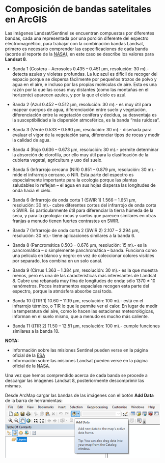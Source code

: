 # Composición de bandas satelitales en ArcGIS

Las imágenes Landsat/Sentinel se encuentran compuestas por diferentes bandas, cada una representada por una porción diferente del espectro electromagnético, para trabajar con la combinación bandas Landsat, primero es necesario comprender las especificaciones de cada banda (acorde al reporte de la [NASA](https://landsat.gsfc.nasa.gov/landsat-8/landsat-8-bands/)), en este caso se describe los valores para **Landsat 8**. 

- Banda 1 (Costera – Aerosoles 0.435 – 0.451 µm, resolución: 30 m).- detecta azules y violetas profundas. La luz azul es difícil de recoger del espacio porque se dispersa fácilmente por pequeños trozos de polvo y agua en el aire, e incluso por las propias moléculas de aire. Esta es una razón por la que las cosas muy distantes (como las montañas en el horizonte) aparecen azules, y por la que el cielo es azul.

- Banda 2 (Azul 0.452 – 0.512 µm, resolución: 30 m).- es muy útil para mapear cuerpos de agua, diferenciación entre suelo y vegetación, diferenciación entre la vegetación conífera y decidua, su desventaja es la susceptibilidad a la dispersión atmosférica, es la banda “más ruidosa”.

- Banda 3 (Verde 0.533 – 0.590 µm, resolución: 30 m).- diseñada para evaluar el vigor de la vegetación sana, diferenciar tipos de rocas y medir la calidad de agua.

- Banda 4 (Rojo 0.636 – 0.673 µm, resolución: 30 m).- permite determinar la absorción de clorofila, por ello muy útil para la clasificación de la cubierta vegetal, agricultura y uso del suelo.

- Banda 5 (Infrarrojo cercano (NIR) 0.851 – 0.879 µm, resolución: 30 m).- mide el infrarrojo cercano, o NIR. Esta parte del espectro es especialmente importante para la ecología porque las plantas saludables lo reflejan – el agua en sus hojas dispersa las longitudes de onda hacia el cielo.

- Banda 6 (Infrarrojo de onda corta 1 (SWIR 1) 1.566 – 1.651 µm, resolución: 30 m).- cubre diferentes cortes del infrarrojo de onda corta o SWIR. Es particularmente útil para diferenciar la tierra húmeda de la seca, y para la geología: rocas y suelos que parecen similares en otras franjas a menudo tienen fuertes contrastes en SWIR.

- Banda 7 (Infrarrojo de onda corta 2 (SWIR 2) 2.107 – 2.294 µm, resolución: 30 m).- tiene aplicaciones similares a la banda 6.

- Banda 8 (Pancromática 0.503 – 0.676 µm, resolución: 15 m).- es la pancromática – o simplemente panchromática – banda. Funciona como una película en blanco y negro: en vez de coleccionar colores visibles por separado, los combina en un solo canal.

- Banda 9 (Cirrus 1.363 – 1.384 µm, resolución: 30 m).- es la que muestra menos, pero es una de las características más interesantes de Landsat 8. Cubre una rebanada muy fina de longitudes de onda: sólo 1370 ± 10 nanómetros. Pocos instrumentos espaciales recogen esta parte del espectro, porque la atmósfera absorbe casi todo.

- Banda 10 ((TIR 1) 10.60 – 11.19 µm, resolución: 100 m).- está en el infrarrojo térmico, o TIR lo que le permite ver el calor. En lugar de medir la temperatura del aire, como lo hacen las estaciones meteorológicas, informan en el suelo mismo, que a menudo es mucho más caliente.

- Banda 11 ((TIR 2) 11.50 – 12.51 µm, resolución: 100 m).- cumple funciones similares a la banda 10.

**NOTA:** 
- Información sobre las misiones Sentinel pueden verse en la página oficial de la [ESA](https://sentinel.esa.int/web/sentinel/home)
- Información sobre las misiones Landsat pueden verse en la página oficial de la [NASA](https://landsat.gsfc.nasa.gov/).

Una vez que hemos comprendido acerca de cada banda se procede a descargar las imágenes Landsat 8, posteriormente descomprimir las mismas.

Desde ArcMap cargar las bandas de las imágenes con el botón **Add Data** de la barra de herramientas:
![Botón Add Data](Imagenes/Add_Data.png)